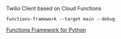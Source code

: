 Twilio Client based on Cloud Functions

```
functions-framework --target main --debug
```

[Functions Framework for Python](https://github.com/GoogleCloudPlatform/functions-framework-python)